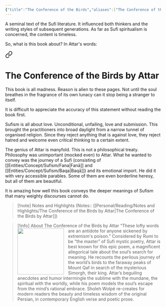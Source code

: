 ```yaml
---
{"title":"The Conference of the Birds","aliases":["The Conference of the Birds"],"authors":["Attar of Nishapur","Sholeh Wolpé (Translation)"],"publisher":"W. W. Norton & Company","publish":"2017-03-07","pages":3,"isbn10":"0393292193","isbn13":"9780393292190","rating":"5","reviewed":true,"cover":"https://books.google.com/books/publisher/content/images/frontcover/1kx8DAAAQBAJ?fife=w600-h900&source=gbs_api","read_count":1,"tags":["book","Poetry"],"log":[{"status":"Read","timestamp":"2024-02-17T23:33:08+06:00"},{"status":"In Progress","timestamp":"2024-01-29T16:17:28+06:00"},{"status":"To Read","timestamp":"2024-01-29T16:16:16+06:00"}],"created":"2024-01-29T16:16:16+06:00","updated":"2024-02-20T15:05:21+06:00","status":"Read","dg-publish":true,"dg-note-icon":2,"dg-path":"Reading/Books/Read/The Conference of the Birds by Attar.md","permalink":"/reading/books/read/the-conference-of-the-birds-by-attar/","dgPassFrontmatter":true,"noteIcon":2}
---
```


A seminal text of the Sufi literature. It influenced both thinkers and the writing styles of subsequent generations. As far as Sufi spiritualism is concerned, the content is timeless.

So, what is this book about? In Attar's words:


<div class="transclusion internal-embed is-loaded"><a class="markdown-embed-link" href="/reading/notes-and-highlights/the-conference-of-the-birds-by-attar/#bcbfff" aria-label="Open link"><svg xmlns="http://www.w3.org/2000/svg" width="24" height="24" viewBox="0 0 24 24" fill="none" stroke="currentColor" stroke-width="2" stroke-linecap="round" stroke-linejoin="round" class="svg-icon lucide-link"><path d="M10 13a5 5 0 0 0 7.54.54l3-3a5 5 0 0 0-7.07-7.07l-1.72 1.71"></path><path d="M14 11a5 5 0 0 0-7.54-.54l-3 3a5 5 0 0 0 7.07 7.07l1.71-1.71"></path></svg></a><div class="markdown-embed">

<div class="markdown-embed-title">

# The Conference of the Birds by Attar

</div>


This book is all madness.
Reason is alien to these pages.
Not until the soul breathes in
the fragrance of its own lunacy
can it stop being a stranger to itself. 

</div></div>


It is difficult to appreciate the accuracy of this statement without reading the book first.

Sufism is all about love. Unconditional, unfailing, love and submission. This brought the practitioners into broad daylight from a narrow tunnel of organised religion. Since they reject anything that is against love, they reject hatred and welcome even critical thinking to a certain extent.

The genius of Attar is manyfold. This is not a philosophical treaty. Philosophy was unimportant (mocked even) to Attar. What he wanted to convey was the journey of a Sufi (consisting of [[Entities/Concept/Sufism/Fana\|Fanā]] and [[Entities/Concept/Sufism/Baqa\|Baqā]]) and its emotional import. He did it with very accessible parables. Some of them are even borderline heresy, but all of them are beautiful.

It is amazing how well this book conveys the deeper meanings of Sufism that many weighty discourses cannot do.

> [!note] Notes and Highlights
> (Notes:: [[Personal/Reading/Notes and Highlights/The Conference of the Birds by Attar\|The Conference of the Birds by Attar]])

> [!info] About The Conference of the Birds by Attar
> <img src="https://books.google.com/books/publisher/content/images/frontcover/1kx8DAAAQBAJ?fife=w600-h900&source=gbs_api" style="float: left; width: 150px; height: auto; margin-right: 1em;" /> “These lofty words are an antidote for anyone sickened by extremism's poison.” Considered by Rumi to be “the master” of Sufi mystic poetry, Attar is best known for this epic poem, a magnificent allegorical tale about the soul’s search for meaning. He recounts the perilous journey of the world’s birds to the faraway peaks of Mount Qaf in search of the mysterious Simorgh, their king. Attar’s beguiling anecdotes and humor intermingle the sublime with the mundane, the spiritual with the worldly, while his poem models the soul’s escape from the mind’s rational embrace. Sholeh Wolpé re-creates for modern readers the beauty and timeless wisdom of the original Persian, in contemporary English verse and poetic prose.